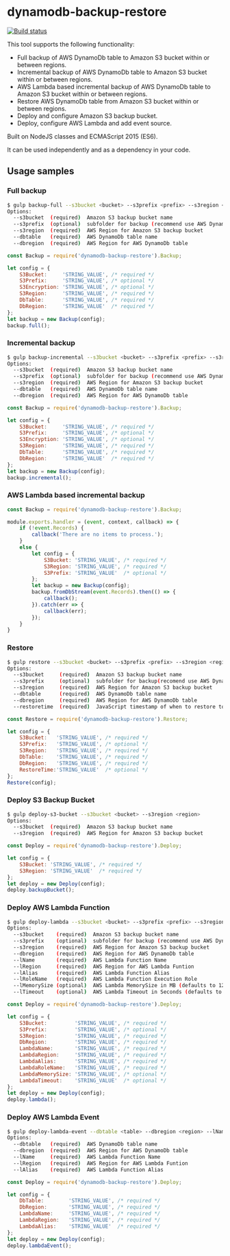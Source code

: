 # dynamodb-backup-restore

[![Build status](https://travis-ci.org/shevchenkos/DynamoDbBackUp.svg?branch=master)](https://travis-ci.org/shevchenkos/DynamoDbBackUp)

This tool supports the following functionality:
- Full backup of AWS DynamoDb table to Amazon S3 bucket within or between regions.
- Incremental backup of AWS DynamoDb table to Amazon S3 bucket within or between regions.
- AWS Lambda based incremental backup of AWS DynamoDb table to Amazon S3 bucket within or between regions.
- Restore AWS DynamoDb table from Amazon S3 bucket within or between regions.
- Deploy and configure Amazon S3 backup bucket.
- Deploy, configure AWS Lambda and add event source.

Built on NodeJS classes and ECMAScript 2015 (ES6).

It can be used independently and as a dependency in your code.

## Usage samples
### Full backup
```bash
$ gulp backup-full --s3bucket <bucket> --s3prefix <prefix> --s3region <region> --dbtable <table> --dbregion <region>
Options:
  --s3bucket  (required)  Amazon S3 backup bucket name
  --s3prefix  (optional)  subfolder for backup (recommend use AWS DynamoDb table name)
  --s3region  (required)  AWS Region for Amazon S3 backup bucket
  --dbtable   (required)  AWS DynamoDb table name
  --dbregion  (required)  AWS Region for AWS DynamoDb table
```

```javascript
const Backup = require('dynamodb-backup-restore').Backup;

let config = {
    S3Bucket:     'STRING_VALUE', /* required */
    S3Prefix:     'STRING_VALUE', /* optional */
    S3Encryption: 'STRING_VALUE', /* optional */
    S3Region:     'STRING_VALUE', /* required */
    DbTable:      'STRING_VALUE', /* required */
    DbRegion:     'STRING_VALUE'  /* required */
};
let backup = new Backup(config);
backup.full();
```

### Incremental backup
```bash
$ gulp backup-incremental --s3bucket <bucket> --s3prefix <prefix> --s3region <region> --dbtable <table> --dbregion <region>
Options:
  --s3bucket  (required)  Amazon S3 backup bucket name
  --s3prefix  (optional)  subfolder for backup (recommend use AWS DynamoDb table name)
  --s3region  (required)  AWS Region for Amazon S3 backup bucket
  --dbtable   (required)  AWS DynamoDb table name
  --dbregion  (required)  AWS Region for AWS DynamoDb table
```

```javascript
const Backup = require('dynamodb-backup-restore').Backup;

let config = {
    S3Bucket:     'STRING_VALUE', /* required */
    S3Prefix:     'STRING_VALUE', /* optional */
    S3Encryption: 'STRING_VALUE', /* optional */
    S3Region:     'STRING_VALUE', /* required */
    DbTable:      'STRING_VALUE', /* required */
    DbRegion:     'STRING_VALUE'  /* required */
};
let backup = new Backup(config);
backup.incremental();
```

### AWS Lambda based incremental backup
```javascript
const Backup = require('dynamodb-backup-restore').Backup;

module.exports.handler = (event, context, callback) => {
    if (!event.Records) {
        callback('There are no items to process.');
    }
    else {
        let config = {
            S3Bucket: 'STRING_VALUE', /* required */
            S3Region: 'STRING_VALUE', /* required */
            S3Prefix: 'STRING_VALUE'  /* optional */
        };
        let backup = new Backup(config);
        backup.fromDbStream(event.Records).then(() => {
            callback();
        }).catch(err => {
            callback(err);
        });
    }
}
```
### Restore
```bash
$ gulp restore --s3bucket <bucket> --s3prefix <prefix> --s3region <region> --dbtable <table> --dbregion <region>
Options:
  --s3bucket     (required)  Amazon S3 backup bucket name
  --s3prefix     (optional)  subfolder for backup(recomend use AWS DynamoDb table name)
  --s3region     (required)  AWS Region for Amazon S3 backup bucket
  --dbtable      (required)  AWS DynamoDb table name
  --dbregion     (required)  AWS Region for AWS DynamoDb table
  --restoretime  (required)  JavaScript timestamp of when to restore to
```

```javascript
const Restore = require('dynamodb-backup-restore').Restore;

let config = {
    S3Bucket:   'STRING_VALUE', /* required */
    S3Prefix:   'STRING_VALUE', /* optional */
    S3Region:   'STRING_VALUE', /* required */
    DbTable:    'STRING_VALUE', /* required */
    DbRegion:   'STRING_VALUE', /* required */
    RestoreTime:'STRING_VALUE'  /* optional */
};
Restore(config);
```

### Deploy S3 Backup Bucket
```bash
$ gulp deploy-s3-bucket --s3bucket <bucket> --s3region <region>
Options:
  --s3bucket  (required)  Amazon S3 backup bucket name
  --s3region  (required)  AWS Region for Amazon S3 backup bucket
```

```javascript
const Deploy = require('dynamodb-backup-restore').Deploy;

let config = {
    S3Bucket: 'STRING_VALUE', /* required */
    S3Region: 'STRING_VALUE'  /* required */
};
let deploy = new Deploy(config);
deploy.backupBucket();
```

### Deploy AWS Lambda Function
```bash
$ gulp deploy-lambda --s3bucket <bucket> --s3prefix <prefix> --s3region <region> --dbregion <region> --lName <lambdaName> --lRegion <region> --lAlias <lambdaAlias> --lRoleName <lambdaRole>
Options:
  --s3bucket    (required)  Amazon S3 backup bucket name
  --s3prefix    (optional)  subfolder for backup (recommend use AWS DynamoDb table name)
  --s3region    (required)  AWS Region for Amazon S3 backup bucket
  --dbregion    (required)  AWS Region for AWS DynamoDb table
  --lName       (required)  AWS Lambda Function Name
  --lRegion     (required)  AWS Region for AWS Lambda Funtion
  --lAlias      (required)  AWS Lambda Function Alias
  --lRoleName   (required)  AWS Lambda Function Execution Role
  --lMemorySize (optional)  AWS Lambda MemorySize in MB (defaults to 128)
  --lTimeout    (optional)  AWS Lambda Timeout in Seconds (defaults to 6)
```

```javascript
const Deploy = require('dynamodb-backup-restore').Deploy;

let config = {
    S3Bucket:         'STRING_VALUE', /* required */
    S3Prefix:         'STRING_VALUE', /* optional */
    S3Region:         'STRING_VALUE', /* required */
    DbRegion:         'STRING_VALUE', /* required */
    LambdaName:       'STRING_VALUE', /* required */
    LambdaRegion:     'STRING_VALUE', /* required */
    LambdaAlias:      'STRING_VALUE', /* required */
    LambdaRoleName:   'STRING_VALUE', /* required */
    LambdaMemorySize: 'STRING_VALUE', /* optional */
    LambdaTimeout:    'STRING_VALUE'  /* optional */  
};
let deploy = new Deploy(config);
deploy.lambda();
```

### Deploy AWS Lambda Event
```bash
$ gulp deploy-lambda-event --dbtable <table> --dbregion <region> --lName <lambdaName> --lRegion <region> --lAlias <lambdaAlias>
Options:
  --dbtable   (required)  AWS DynamoDb table name
  --dbregion  (required)  AWS Region for AWS DynamoDb table
  --lName     (required)  AWS Lambda Function Name
  --lRegion   (required)  AWS Region for AWS Lambda Funtion
  --lAlias    (required)  AWS Lambda Function Alias
```

```javascript
const Deploy = require('dynamodb-backup-restore').Deploy;

let config = {
    DbTable:        'STRING_VALUE', /* required */
    DbRegion:       'STRING_VALUE', /* required */
    LambdaName:     'STRING_VALUE', /* required */
    LambdaRegion:   'STRING_VALUE', /* required */
    LambdaAlias:    'STRING_VALUE'  /* required */
};
let deploy = new Deploy(config);
deploy.lambdaEvent();
```
